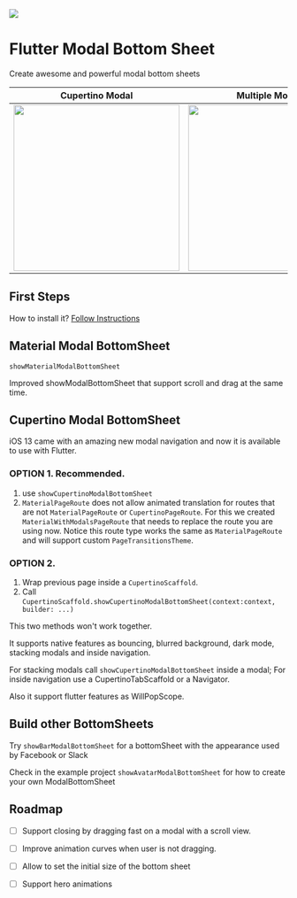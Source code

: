 <img src="https://github.com/jamesblasco/modal_bottom_sheet/blob/master/screenshots/preview.png?raw=true">

# Flutter Modal Bottom Sheet

Create awesome and powerful modal bottom sheets
 
|  Cupertino Modal |  Multiple Modals |  Material Modal | Bar Modal  |  Create your own |
|---|---|---|---|---|
|<img height="300" src="https://github.com/jamesblasco/modal_bottom_sheet/blob/master/screenshots/cupertino_shared_view.gif?raw=true">| <img  height="300" src="https://github.com/jamesblasco/modal_bottom_sheet/blob/master/screenshots/modal_inside_modal.gif?raw=true">| <img   height="300" src="https://github.com/jamesblasco/modal_bottom_sheet/blob/master/screenshots/material_fit.png?raw=true">|<img   height="300" src="https://github.com/jamesblasco/modal_bottom_sheet/blob/master/screenshots/bar_modal.png?raw=true">| <img height="300" src="https://github.com/jamesblasco/modal_bottom_sheet/blob/master/screenshots/avatar_modal.png?raw=true">|

## First Steps

How to install it? [Follow Instructions](
https://pub.dev/packages/modal_bottom_sheet#-installing-tab-)

## Material Modal BottomSheet

`showMaterialModalBottomSheet` 

Improved showModalBottomSheet that support scroll and drag at the same time.

## Cupertino Modal BottomSheet

iOS 13 came with an amazing new modal navigation and now it is available to use with Flutter.

### OPTION 1. Recommended.
1. use `showCupertinoModalBottomSheet` 
2. `MaterialPageRoute` does not allow animated translation for routes that are not `MaterialPageRoute` or `CupertinoPageRoute`.
For this we created `MaterialWithModalsPageRoute` that needs to replace the route you are using now. 
Notice this route type works the same as `MaterialPageRoute` and will support custom `PageTransitionsTheme`.


### OPTION 2. 
1. Wrap previous page inside a `CupertinoScaffold`. 
2. Call `CupertinoScaffold.showCupertinoModalBottomSheet(context:context, builder: ...)`

This two methods won't work together. 

It supports native features as bouncing, blurred background, dark mode, stacking modals and inside navigation.

For stacking modals call `showCupertinoModalBottomSheet` inside a modal;
For inside navigation use a CupertinoTabScaffold or a Navigator.

Also it support flutter features as WillPopScope.

## Build other BottomSheets 

Try `showBarModalBottomSheet` for a bottomSheet with the appearance used by Facebook or Slack

Check in the example project `showAvatarModalBottomSheet` for how to create your own ModalBottomSheet

## Roadmap
- [ ] Support closing by dragging fast on a modal with a scroll view.

- [ ] Improve animation curves when user is not dragging.

- [ ] Allow to set the initial size of the bottom sheet

- [ ] Support hero animations
       
